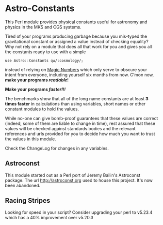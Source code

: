 # Astro-Constants
This Perl module provides physical constants useful for astronomy and physics
in the MKS and CGS systems.

Tired of your programs producing garbage because you mis-typed the gravitational constant
or assigned a value instead of checking equality?  Why not rely on a module that does
all that work for you and gives you all the constants ready to use with a simple
```
use Astro::Constants qw/:cosmology/;
```
instead of relying on 
[Magic Numbers](https://en.wikipedia.org/wiki/Magic_number_%28programming%29#Unnamed_numerical_constants)
which only serve to obscure your intent from everyone, including yourself
six months from now.  C'mon now, **make your programs _readable_**!

**Make your programs _faster!!!_**

The benchmarks show that all of the long name constants are at least **3 times faster**
in calculations than using variables, short names or other constant modules to hold the values.

While no-one can give bomb-proof guarantees that these values are correct (indeed, 
some of them are liable to change in time), rest assured that these values
will be checked against standards bodies and the relevant references and urls
provided for you to decide how much you want to trust the values in this module.

Check the ChangeLog for changes in any variables.

## Astroconst
This module started out as a Perl port of Jeremy Bailin's Astroconst package.
The url http://astroconst.org used to house this project.  It's now been abandoned.

## Racing Stripes
Looking for speed in your script?  Consider upgrading your perl to v5.23.4
which has a 40% improvement over v5.20.3
